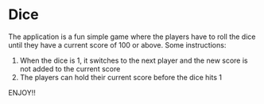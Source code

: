 # Dice

The application is a fun simple game where the players have to roll the dice until they have a current score of 100 or above. Some instructions:

1. When the dice is 1, it switches to the next player and the new score is not added to the current score
2. The players can hold their current score before the dice hits 1

ENJOY!!
